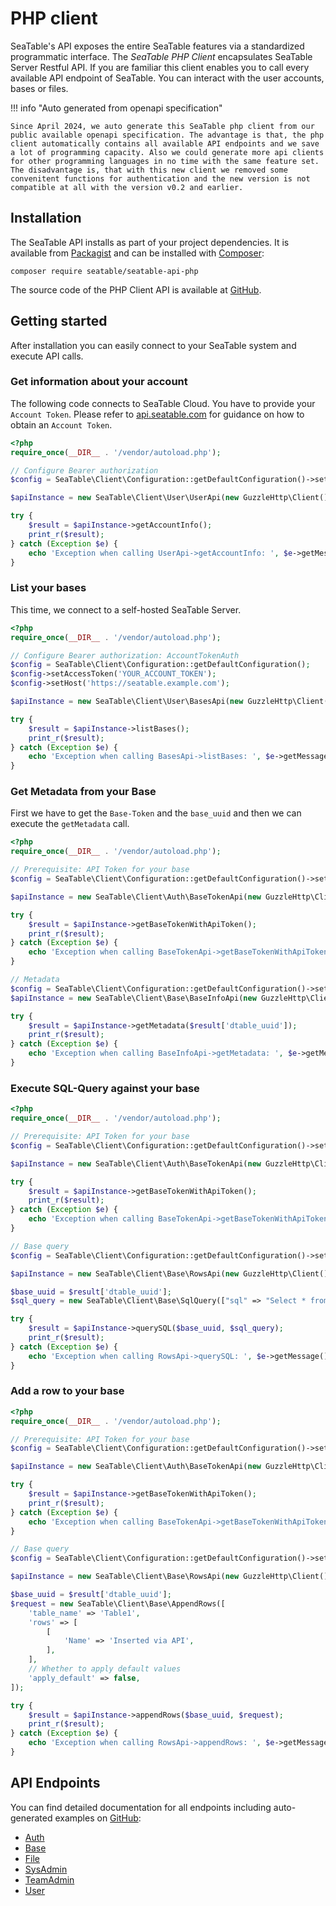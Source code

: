 # PHP client

SeaTable's API exposes the entire SeaTable features via a standardized programmatic interface. The _SeaTable PHP Client_ encapsulates SeaTable Server Restful API. If you are familiar this client enables you to call every available API endpoint of SeaTable. You can interact with the user accounts, bases or files.

!!! info "Auto generated from openapi specification"

    Since April 2024, we auto generate this SeaTable php client from our public available openapi specification. The advantage is that, the php client automatically contains all available API endpoints and we save a lot of programming capacity. Also we could generate more api clients for other programming languages in no time with the same feature set. The disadvantage is, that with this new client we removed some convenitent functions for authentication and the new version is not compatible at all with the version v0.2 and earlier.

## Installation

The SeaTable API installs as part of your project dependencies. It is available from [Packagist](https://packagist.org/packages/seatable/seatable-api-php) and can be installed with [Composer](https://getcomposer.org/):

```
composer require seatable/seatable-api-php
```

The source code of the PHP Client API is available at [GitHub](https://github.com/seatable/seatable-api-php).

## Getting started

After installation you can easily connect to your SeaTable system and execute API calls.

### Get information about your account

The following code connects to SeaTable Cloud. You have to provide your `Account Token`.
Please refer to [api.seatable.com](https://api.seatable.com/reference/getaccounttokenfromusername) for guidance on how to obtain an `Account Token`.

```php
<?php
require_once(__DIR__ . '/vendor/autoload.php');

// Configure Bearer authorization
$config = SeaTable\Client\Configuration::getDefaultConfiguration()->setAccessToken('YOUR_ACCOUNT_TOKEN');

$apiInstance = new SeaTable\Client\User\UserApi(new GuzzleHttp\Client(), $config);

try {
    $result = $apiInstance->getAccountInfo();
    print_r($result);
} catch (Exception $e) {
    echo 'Exception when calling UserApi->getAccountInfo: ', $e->getMessage(), PHP_EOL;
}
```

### List your bases

This time, we connect to a self-hosted SeaTable Server.

```php
<?php
require_once(__DIR__ . '/vendor/autoload.php');

// Configure Bearer authorization: AccountTokenAuth
$config = SeaTable\Client\Configuration::getDefaultConfiguration();
$config->setAccessToken('YOUR_ACCOUNT_TOKEN');
$config->setHost('https://seatable.example.com');

$apiInstance = new SeaTable\Client\User\BasesApi(new GuzzleHttp\Client(), $config);

try {
    $result = $apiInstance->listBases();
    print_r($result);
} catch (Exception $e) {
    echo 'Exception when calling BasesApi->listBases: ', $e->getMessage(), PHP_EOL;
}
```

### Get Metadata from your Base

First we have to get the `Base-Token` and the `base_uuid` and then we can execute the `getMetadata` call.

```php
<?php
require_once(__DIR__ . '/vendor/autoload.php');

// Prerequisite: API Token for your base
$config = SeaTable\Client\Configuration::getDefaultConfiguration()->setAccessToken('YOUR_API_TOKEN');

$apiInstance = new SeaTable\Client\Auth\BaseTokenApi(new GuzzleHttp\Client(), $config);

try {
    $result = $apiInstance->getBaseTokenWithApiToken();
    print_r($result);
} catch (Exception $e) {
    echo 'Exception when calling BaseTokenApi->getBaseTokenWithApiToken: ', $e->getMessage(), PHP_EOL;
}

// Metadata
$config = SeaTable\Client\Configuration::getDefaultConfiguration()->setAccessToken($result['access_token']);
$apiInstance = new SeaTable\Client\Base\BaseInfoApi(new GuzzleHttp\Client(), $config);

try {
    $result = $apiInstance->getMetadata($result['dtable_uuid']);
    print_r($result);
} catch (Exception $e) {
    echo 'Exception when calling BaseInfoApi->getMetadata: ', $e->getMessage(), PHP_EOL;
}
```

### Execute SQL-Query against your base

```php
<?php
require_once(__DIR__ . '/vendor/autoload.php');

// Prerequisite: API Token for your base
$config = SeaTable\Client\Configuration::getDefaultConfiguration()->setAccessToken('YOUR_API_TOKEN');

$apiInstance = new SeaTable\Client\Auth\BaseTokenApi(new GuzzleHttp\Client(), $config);

try {
    $result = $apiInstance->getBaseTokenWithApiToken();
    print_r($result);
} catch (Exception $e) {
    echo 'Exception when calling BaseTokenApi->getBaseTokenWithApiToken: ', $e->getMessage(), PHP_EOL;
}

// Base query
$config = SeaTable\Client\Configuration::getDefaultConfiguration()->setAccessToken($result['access_token']);

$apiInstance = new SeaTable\Client\Base\RowsApi(new GuzzleHttp\Client(), $config);

$base_uuid = $result['dtable_uuid'];
$sql_query = new SeaTable\Client\Base\SqlQuery(["sql" => "Select * from Table1", "convert_keys" => false]);

try {
    $result = $apiInstance->querySQL($base_uuid, $sql_query);
    print_r($result);
} catch (Exception $e) {
    echo 'Exception when calling RowsApi->querySQL: ', $e->getMessage(), PHP_EOL;
}
```

### Add a row to your base

```php
<?php
require_once(__DIR__ . '/vendor/autoload.php');

// Prerequisite: API Token for your base
$config = SeaTable\Client\Configuration::getDefaultConfiguration()->setAccessToken('YOUR_API_TOKEN');

$apiInstance = new SeaTable\Client\Auth\BaseTokenApi(new GuzzleHttp\Client(), $config);

try {
    $result = $apiInstance->getBaseTokenWithApiToken();
    print_r($result);
} catch (Exception $e) {
    echo 'Exception when calling BaseTokenApi->getBaseTokenWithApiToken: ', $e->getMessage(), PHP_EOL;
}

// Base query
$config = SeaTable\Client\Configuration::getDefaultConfiguration()->setAccessToken($result['access_token']);

$apiInstance = new SeaTable\Client\Base\RowsApi(new GuzzleHttp\Client(), $config);

$base_uuid = $result['dtable_uuid'];
$request = new SeaTable\Client\Base\AppendRows([
    'table_name' => 'Table1',
    'rows' => [
        [
            'Name' => 'Inserted via API',
        ],
    ],
    // Whether to apply default values
    'apply_default' => false,
]);

try {
    $result = $apiInstance->appendRows($base_uuid, $request);
    print_r($result);
} catch (Exception $e) {
    echo 'Exception when calling RowsApi->appendRows: ', $e->getMessage(), PHP_EOL;
}
```

## API Endpoints

You can find detailed documentation for all endpoints including auto-generated examples on [GitHub](https://github.com/seatable/seatable-api-php):

 - [Auth](https://github.com/seatable/seatable-api-php/blob/main/README_Auth.md)
 - [Base](https://github.com/seatable/seatable-api-php/blob/main/README_Base.md)
 - [File](https://github.com/seatable/seatable-api-php/blob/main/README_File.md)
 - [SysAdmin](https://github.com/seatable/seatable-api-php/blob/main/README_SysAdmin.md)
 - [TeamAdmin](https://github.com/seatable/seatable-api-php/blob/main/README_TeamAmin.md)
 - [User](https://github.com/seatable/seatable-api-php/blob/main/README_User.md)
